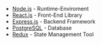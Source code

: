 - [Node.js](http://www.nodejs.org/) - Runtime-Enviroment
- [React.js](https://reactjs.com) - Front-End Library
- [Express.js](https://expressjs.com) - Backend Framework
- [PostgreSQL](https://postgresql.org) - Database
- [Redux](https://redux.js.org) - State Management Tool
